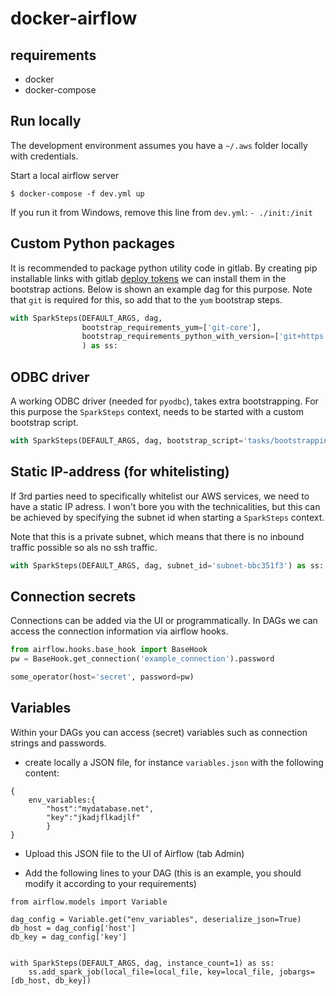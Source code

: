 # docker-airflow

## requirements
* docker
* docker-compose

## Run locally

The development environment assumes you have a `~/.aws` folder locally with credentials.

Start a local airflow server

`$ docker-compose -f dev.yml up`

If you run it from Windows, remove this line from `dev.yml`: `- ./init:/init`

## Custom Python packages
It is recommended to package python utility code in gitlab. By creating pip installable links with gitlab [deploy
tokens](https://docs.gitlab.com/ee/user/project/deploy_tokens/) we can install them in the bootstrap actions. 
Below is shown an example dag for this purpose. Note that `git` is required for this, so add that to the
`yum` bootstrap steps.

```python
with SparkSteps(DEFAULT_ARGS, dag,
                bootstrap_requirements_yum=['git-core'],
                bootstrap_requirements_python_with_version=['git+https://<username>:<deploy-token>@gitlab.com/repo.git']
                ) as ss:
```

## ODBC driver
A working ODBC driver (needed for `pyodbc`), takes extra bootstrapping. For this purpose the `SparkSteps` context, 
needs to be started with a custom bootstrap script.

```python
with SparkSteps(DEFAULT_ARGS, dag, bootstrap_script='tasks/bootstrapping/odbc.sh') as ss:
```


## Static IP-address (for whitelisting)
If 3rd parties need to specifically whitelist our AWS services, we need to have a static IP adress. I won't bore you
with the technicalities, but this can be achieved by specifying the subnet id when starting a `SparkSteps` context.

Note that this is a private subnet, which means that there is no inbound traffic possible so als no ssh traffic.

```python
with SparkSteps(DEFAULT_ARGS, dag, subnet_id='subnet-bbc351f3') as ss:
```


## Connection secrets
Connections can be added via the UI or programmatically. In DAGs we can access the connection information via
airflow hooks.

```python
from airflow.hooks.base_hook import BaseHook
pw = BaseHook.get_connection('example_connection').password

some_operator(host='secret', password=pw)
```

## Variables
Within your DAGs you can access (secret) variables such as connection strings and passwords. 
- create locally a JSON file, for instance `variables.json` with the following content:
```
{
    env_variables:{
        "host":"mydatabase.net", 
        "key":"jkadjflkadjlf"
        }
}
```

- Upload this JSON file to the UI of Airflow (tab Admin)

- Add the following lines to your DAG (this is an example, you should modify it according to your requirements)

```
from airflow.models import Variable

dag_config = Variable.get("env_variables", deserialize_json=True)
db_host = dag_config['host']
db_key = dag_config['key']


with SparkSteps(DEFAULT_ARGS, dag, instance_count=1) as ss:
    ss.add_spark_job(local_file=local_file, key=local_file, jobargs=[db_host, db_key])

```



